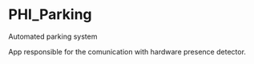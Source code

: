 # PHI_Parking
Automated parking system

App responsible for the comunication with hardware presence detector.
